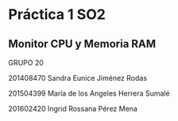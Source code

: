 # Práctica 1 SO2 
## Monitor CPU y Memoria RAM
GRUPO 20

201408470 Sandra Eunice Jiménez Rodas

201504399 María de los Angeles Herrera Sumalé

201602420 Ingrid Rossana Pérez Mena

